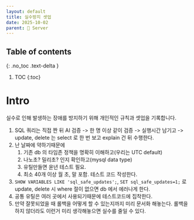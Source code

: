 ```yaml
---
layout: default
title: 실수방지 셋업
date: 2025-10-02
parent: 📌 Server
---
```


## Table of contents
{: .no_toc .text-delta }

1. TOC
{:toc}

# Intro

실수로 인해 발생하는 장애를 방지하기 위해 개인적인 규칙과 셋업을 기록합니다.

1. SQL 쿼리는 직접 짠 뒤 AI 검증 -> 한 명 이상 같이 검증 -> 실행시간 남기고 -> update, delete 는 select 로 한 번 보고 explain 건 뒤 수행한다.
2. 난 날짜에 약하기때문에 
    1. 기존 db 의 타임존 정책을 명확히 이해하고(우리는 UTC default)
    2. 나노초? 밀리초? 인지 확인하고(mysql data type) 
    3. 유틸만들면 윤년 테스트 필요.
    4. 최소 40개 이상 월 초, 말 포함. 테스트 코드 작성한다.
3. `SHOW VARIABLES LIKE 'sql_safe_updates';`, `SET sql_safe_updates=1;` 로 update, delete 시 where 절이 없으면 db 에서 에러나게 한다.
4. 공통 유틸은 여러 곳에서 사용되기때문에 테스트코드에 집착한다.
5. 만약 잘못되었을 때 롤백을 어떻게 할 수 있는지까지 미리 문서화 해놓는다. 롤백을 하지 않더라도 이런거 미리 생각해놓으면 실수를 줄일 수 있다.